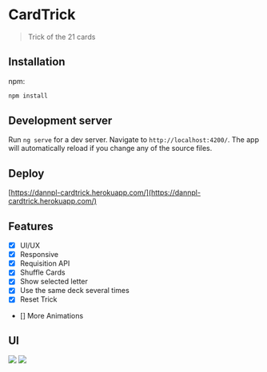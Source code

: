 # CardTrick
> Trick of the 21 cards

## Installation

npm:

```sh
npm install
```

## Development server

Run `ng serve` for a dev server. Navigate to `http://localhost:4200/`. The app will automatically reload if you change any of the source files.

## Deploy

[https://dannpl-cardtrick.herokuapp.com/](https://dannpl-cardtrick.herokuapp.com/)

## Features
- [x] UI/UX
- [x] Responsive
- [x] Requisition API
- [x] Shuffle Cards
- [x] Show selected letter
- [x] Use the same deck several times
- [x] Reset Trick
- [] More Animations

## UI

<img src="https://user-images.githubusercontent.com/37663993/56715328-c0e54f00-670d-11e9-8992-4ea278cd4769.jpg">
<img src="https://user-images.githubusercontent.com/37663993/56715797-06eee280-670f-11e9-9acb-e82fb31fb54f.jpg">
